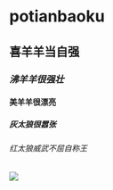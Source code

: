 # potianbaoku
## **喜羊羊当自强**
### *沸羊羊很强壮*
#### 美羊羊很漂亮
##### 灰太狼很嚣张
###### 红太狼威武不屈自称王
![](https://qgt-style.oss-cn-hangzhou.aliyuncs.com/newcoursep4/g1/g1-2-2/tenor.gif)
